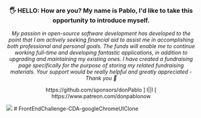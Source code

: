 <h3 align="center">🖐️ HELLO: How are you? My name is Pablo, I'd like to take this opportunity to introduce myself.</h3>
<p align="center"><i>My passion in open-source software development has developed to the point that I am actively seeking financial aid to assist me in accomplishing both professional and personal goals. The funds will enable me to continue working full-time and developing fantastic applications, in addition to upgrading and maintaining my existing ones. I have created a fundraising page specifically for the purpose of storing my related fundraising materials. Your support would be really helpful and greatly appreciated - Thank you 🙏</i></p>
<p align="center">https://github.com/sponsors/donPablo ] I||I [ https://www.patreon.com/donpablonow</p>
<img src="https://github.com/donPabloNow/donPabloNow/raw/main/assets/Wave_2400.gif"/>
# FrontEndChallenge-CDA-googleChromeUIClone
